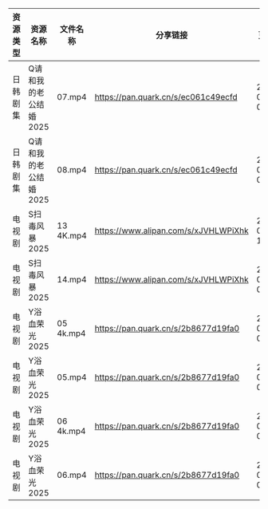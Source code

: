 | 资源类型 | 资源名称          | 文件名称      | 分享链接                                 | 更新时间                |
| ---- | ------------- | --------- | ------------------------------------ | ------------------- |
| 日韩剧集 | Q请和我的老公结婚2025 | 07.mp4    | https://pan.quark.cn/s/ec061c49ecfd  | 2025-07-18 01:29:18 |
| 日韩剧集 | Q请和我的老公结婚2025 | 08.mp4    | https://pan.quark.cn/s/ec061c49ecfd  | 2025-07-18 01:29:21 |
| 电视剧  | S扫毒风暴2025     | 13 4K.mp4 | https://www.alipan.com/s/xJVHLWPiXhk | 2025-07-18 12:03:00 |
| 电视剧  | S扫毒风暴2025     | 14.mp4    | https://www.alipan.com/s/xJVHLWPiXhk | 2025-07-18 08:03:00 |
| 电视剧  | Y浴血荣光2025     | 05 4k.mp4 | https://pan.quark.cn/s/2b8677d19fa0  | 2025-07-18 01:36:34 |
| 电视剧  | Y浴血荣光2025     | 05.mp4    | https://pan.quark.cn/s/2b8677d19fa0  | 2025-07-18 01:36:38 |
| 电视剧  | Y浴血荣光2025     | 06 4k.mp4 | https://pan.quark.cn/s/2b8677d19fa0  | 2025-07-18 01:36:28 |
| 电视剧  | Y浴血荣光2025     | 06.mp4    | https://pan.quark.cn/s/2b8677d19fa0  | 2025-07-18 01:36:32 |
